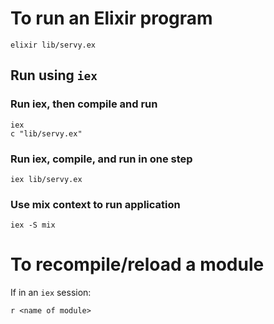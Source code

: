 # To run an Elixir program

```
elixir lib/servy.ex
```

## Run using `iex`
### Run iex, then compile and run
```
iex
c "lib/servy.ex"
```

### Run iex, compile, and run in one step
```
iex lib/servy.ex
```

### Use mix context to run application
```
iex -S mix
```

# To recompile/reload a module
If in an `iex` session:
```
r <name of module>
```


